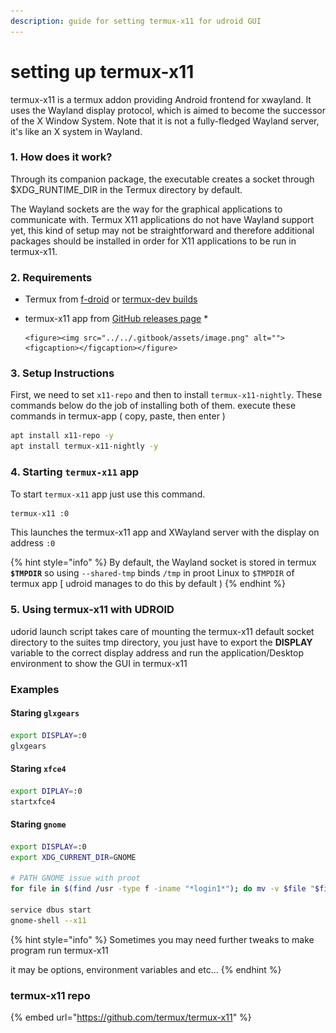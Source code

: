 ```yaml
---
description: guide for setting termux-x11 for udroid GUI
---
```


# setting up termux-x11

termux-x11 is a termux addon providing Android frontend for xwayland. It uses the Wayland display protocol, which is aimed to become the successor of the X Window System. Note that it is not a fully-fledged Wayland server, it's like an X system in Wayland.

### 1. How does it work?

Through its companion package, the executable creates a socket through $XDG\_RUNTIME\_DIR in the Termux directory by default.

The Wayland sockets are the way for the graphical applications to communicate with. Termux X11 applications do not have Wayland support yet, this kind of setup may not be straightforward and therefore additional packages should be installed in order for X11 applications to be run in termux-x11.

### 2. Requirements

* Termux from [f-droid](https://f-droid.org/en/packages/com.termux/) or [termux-dev builds](https://github.com/termux/termux-app/actions/workflows/debug\_build.yml)
* termux-x11 app from [GitHub releases page](https://github.com/termux/termux-x11/releases)
  *

      <figure><img src="../../.gitbook/assets/image.png" alt=""><figcaption></figcaption></figure>



### 3. Setup Instructions

First, we need to set `x11-repo` and then to install `termux-x11-nightly`. These commands below do the job of installing both of them. execute these commands in termux-app ( copy, paste, then enter )

```bash
apt install x11-repo -y
apt install termux-x11-nightly -y
```

### 4. Starting `termux-x11` app

To start `termux-x11` app just use this command.

```bash
termux-x11 :0
```

This launches the termux-x11 app and XWayland server with the display on address `:0`

{% hint style="info" %}
By default, the Wayland socket is stored in termux **`$TMPDIR`** so using `--shared-tmp` binds `/tmp` in proot Linux to `$TMPDIR` of termux app \[ udroid manages to do this by default )
{% endhint %}

### 5. Using termux-x11 with UDROID

udorid launch script takes care of mounting the termux-x11 default socket directory to the suites tmp directory, you just have to export the **DISPLAY** variable to the correct display address and run the application/Desktop environment to show the GUI in termux-x11

### Examples

#### Staring `glxgears`

```bash
export DISPLAY=:0
glxgears
```

#### Staring `xfce4`

```bash
export DIPLAY=:0
startxfce4
```

#### Staring `gnome`

```bash
export DISPLAY=:0
export XDG_CURRENT_DIR=GNOME

# PATH GNOME issue with proot
for file in $(find /usr -type f -iname "*login1*"); do mv -v $file "$file.back"; done

service dbus start
gnome-shell --x11
```

{% hint style="info" %}
Sometimes you may need further tweaks to make program run termux-x11

it may be options, environment variables and etc...
{% endhint %}

### termux-x11 repo

{% embed url="https://github.com/termux/termux-x11" %}
